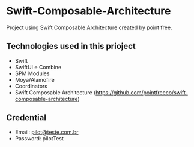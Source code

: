 # Swift-Composable-Architecture
Project using Swift Composable Architecture created by point free.

## Technologies used in this prioject
* Swift
* SwiftUI e Combine
* SPM Modules
* Moya/Alamofire
* Coordinators
* Swift Composable Architecture (https://github.com/pointfreeco/swift-composable-architecture)

## Credential
  * Email: pilot@teste.com.br
  * Password: pilotTest
